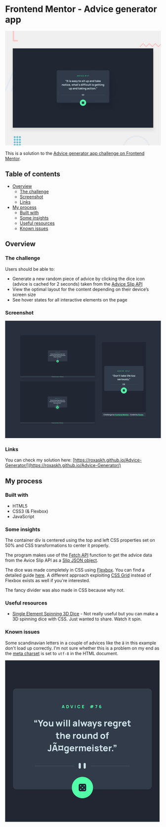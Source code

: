 # Frontend Mentor - Advice generator app

![Design preview for the Advice generator app coding challenge](./design/desktop-preview.jpg)

This is a solution to the [Advice generator app challenge on Frontend Mentor](https://www.frontendmentor.io/challenges/advice-generator-app-QdUG-13db).

## Table of contents

- [Overview](#overview)
  - [The challenge](#the-challenge)
  - [Screenshot](#screenshot)
  - [Links](#links)
- [My process](#my-process)
  - [Built with](#built-with)
  - [Some insights](#some-insights)
  - [Useful resources](#useful-resources)
  - [Known issues](#known-issues)

## Overview

### The challenge

Users should be able to:

- Generate a new random piece of advice by clicking the dice icon (advice is cached for 2 seconds) taken from the [Advice Slip API](https://api.adviceslip.com/)
- View the optimal layout for the content depending on their device’s screen size
- See hover states for all interactive elements on the page

### Screenshot

![](./design/Showcase.png)

### Links

You can check my solution here: [https://roxaskh.github.io/Advice-Generator/](https://roxaskh.github.io/Advice-Generator/)

## My process

### Built with

- HTML5
- CSS3 (& Flexbox)
- JavaScript

### Some insights

The container div is centered using the top and left CSS properties set on 50% and CSS transformations to center it properly.

The program makes use of the [Fetch API](https://developer.mozilla.org/en-US/docs/Web/API/Fetch_API/Using_Fetch) function to get the advice data from the Avice Slip API as a [Slip JSON object](https://api.adviceslip.com/#object-slip).

The dice was made completely in CSS using [Flexbox](https://developer.mozilla.org/en-US/docs/Web/CSS/CSS_Flexible_Box_Layout/Basic_Concepts_of_Flexbox).
You can find a detailed guide [here](https://betterprogramming.pub/creating-dice-in-flexbox-in-css-a02a5d85e516).
A different approach exploiting [CSS Grid](https://dev.to/ekeijl/creating-dice-using-css-grid-j4) instead of Flexbox exists as well if you're interested.

The fancy divider was also made in CSS because why not.

### Useful resources

- [Single Element Spinning 3D Dice](https://alvaromontoro.com/blog/67992/single-element-dice-with-css) - Not really useful but you can make a 3D spinning dice with CSS. Just wanted to share. Watch it spin.

### Known issues

Some scandinavian letters in a couple of advices like the ä in this example don't load up correctly. I'm not sure whether this is a problem on my end as the [meta charset](https://developer.mozilla.org/en-US/docs/Web/HTML/Element/meta#attr-charset) is set to `utf-8` in the HTML document.

<img src="design/broken-chars.png" alt="drawing" width="500"/>
